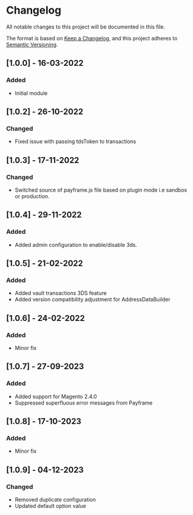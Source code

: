 # Changelog
All notable changes to this project will be documented in this file.

The format is based on [Keep a Changelog](https://keepachangelog.com/en/1.0.0/),
and this project adheres to [Semantic Versioning](https://semver.org/spec/v2.0.0.html).

## [1.0.0] - 16-03-2022
### Added
- Initial module

## [1.0.2] - 26-10-2022
### Changed
- Fixed issue with passing tdsToken to transactions

## [1.0.3] - 17-11-2022
### Changed
- Switched source of payframe.js file based on plugin mode i.e sandbox or production. 

## [1.0.4] - 29-11-2022
### Added
- Added admin configuration to enable/disable 3ds. 

## [1.0.5] - 21-02-2022
### Added
- Added vault transactions 3DS feature
- Added version compatibility adjustment for AddressDataBuilder

## [1.0.6] - 24-02-2022
### Added
- Minor fix

## [1.0.7] - 27-09-2023
### Added
- Added support for Magento 2.4.0
- Suppressed superfluous error messages from Payframe

## [1.0.8] - 17-10-2023
### Added
- Minor fix

## [1.0.9] - 04-12-2023
### Changed
- Removed duplicate configuration
- Updated default option value